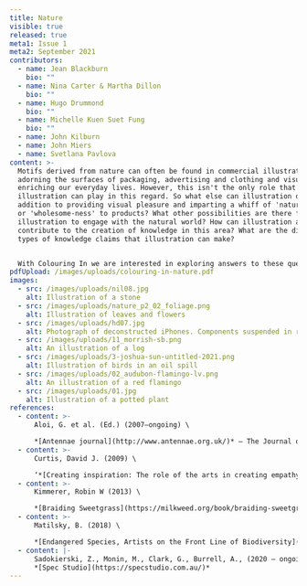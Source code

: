 ```yaml
---
title: Nature
visible: true
released: true
meta1: Issue 1
meta2: September 2021
contributors:
  - name: Jean Blackburn
    bio: ""
  - name: Nina Carter & Martha Dillon
    bio: ""
  - name: Hugo Drummond
    bio: ""
  - name: Michelle Kuen Suet Fung
    bio: ""
  - name: John Kilburn
  - name: John Miers
  - name: Svetlana Pavlova
content: >-
  Motifs derived from nature can often be found in commercial illustration,
  adorning the surfaces of packaging, advertising and clothing and visually
  enriching our everyday lives. However, this isn't the only role that
  illustration can play in this regard. So what else can illustration do, in
  addition to providing visual pleasure and imparting a whiff of 'natural-ness'
  or 'wholesome-ness' to products? What other possibilities are there for
  illustration to engage with the natural world? How can illustration actually
  contribute to the creation of knowledge in this area? What are the different
  types of knowledge claims that illustration can make? 


  With Colouring In we are interested in exploring answers to these questions, and are concerned with illustrative practices that intervene within conversations concerning the natural world.
pdfUpload: /images/uploads/colouring-in-nature.pdf
images:
  - src: /images/uploads/nil08.jpg
    alt: Illustration of a stone
  - src: /images/uploads/nature_p2_02_foliage.png
    alt: Illustration of leaves and flowers
  - src: /images/uploads/hd07.jpg
    alt: Photograph of deconstructed iPhones. Components suspended in resin.
  - src: /images/uploads/11_morrish-sb.png
    alt: An illustration of a log
  - src: /images/uploads/3-joshua-sun-untitled-2021.png
    alt: Illustration of birds in an oil spill
  - src: /images/uploads/02_audubon-flamingo-lv.png
    alt: An illustration of a red flamingo
  - src: /images/uploads/01.jpg
    alt: Illustration of a potted plant
references:
  - content: >-
      Aloi, G. et al. (Ed.) (2007–ongoing) \

      *[Antennae journal](http://www.antennae.org.uk/)* – The Journal of Nature in Visual Culture
  - content: >-
      Curtis, David J. (2009) \

      ‘*[Creating inspiration: The role of the arts in creating empathy for ecological restoration](https://onlinelibrary.wiley.com/doi/full/10.1111/j.1442-8903.2009.00487.x)*’, Ecological Management & Restoration, Vol 10 No 3, December 2009, pp. 174 – 184
  - content: >-
      Kimmerer, Robin W (2013) \

      *[Braiding Sweetgrass](https://milkweed.org/book/braiding-sweetgrass)*, Minneapolis: Milkweed
  - content: >-
      Matilsky, B. (2018) \

      *[Endangered Species, Artists on the Front Line of Biodiversity](https://www.academia.edu/38021678/Endangered_Species_Artists_on_the_Front_Line_of_Biodiversity)*, Washington: Whatcom Museum
  - content: |-
      Sadokierski, Z., Monin, M., Clark, G., Burrell, A., (2020 – ongoing) \
      *[Spec Studio](https://specstudio.com.au/)*
---
```

